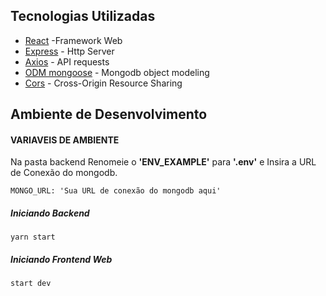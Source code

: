 ## Tecnologias Utilizadas
- [React](https://github.com/facebook/react) -Framework Web
- [Express](https://expressjs.com/pt-br/) - Http Server
- [Axios](https://github.com/axios/axios) - API requests
- [ODM mongoose](https://mongoosejs.com/) - Mongodb object modeling
- [Cors](https://www.npmjs.com/package/cors) - Cross-Origin Resource Sharing


## Ambiente de Desenvolvimento
#### VARIAVEIS DE AMBIENTE
Na pasta backend Renomeie o **'ENV_EXAMPLE'** para **'.env'** e Insira a URL de Conexão do mongodb.
```
MONGO_URL: 'Sua URL de conexão do mongodb aqui'
```

##### Iniciando Backend
```
yarn start
```
##### Iniciando Frontend Web
```
start dev
```